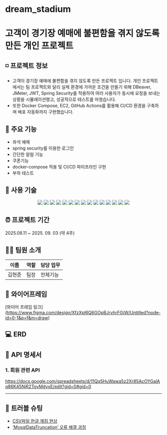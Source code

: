 # dream_stadium

# 고객이 경기장 예매에 불편함을 겪지 않도록 만든 개인 프로젝트

## ◽ 프로젝트 정보
- 고객이 경기장 예매에 불편함을 겪지 않도록 만든 프로젝트 입니다. 개인 프로젝트에서는 팀 프로젝트와 달리 실제 환경에 가까운 조건을 만들기 위해 DBeaver, JMeter, JWT, Spring Security를 적용하여 여러 사용자가 동시에 요청을 보내는 상황을 시뮬레이션했고, 성공적으로 테스트를 마쳤습니다.
- 또한 Docker Compose, EC2, GitHub Actions를 활용해 CI/CD 환경을 구축하며 배포 자동화까지 구현했습니다.

## 🚀 주요 기능
- 좌석 예매
- spring security를 이용한 로그인
- 간단한 알람 기능
- 쿠폰기능
- docker-compose 적용 및 CI/CD 파이프라인 구현
- 부하 테스트

## 🔧 사용 기술
<p align="center">
  <img src="https://img.shields.io/badge/Java-007396?style=for-the-badge&logo=openjdk&logoColor=white"> 
  <img src="https://img.shields.io/badge/SpringBoot-6DB33F?style=for-the-badge&logo=springboot&logoColor=white">
  <img src="https://img.shields.io/badge/SpringMVC-6DB33F?style=for-the-badge&logo=spring&logoColor=white">
  <img src="https://img.shields.io/badge/JPA-59666C?style=for-the-badge&logo=hibernate&logoColor=white">
  <img src="https://img.shields.io/badge/MySQL-4479A1?style=for-the-badge&logo=mysql&logoColor=white">
  <img src="https://img.shields.io/badge/Redis-DC382D?style=for-the-badge&logo=redis&logoColor=white">
  <img src="https://img.shields.io/badge/Redisson-FF0000?style=for-the-badge&logo=redis&logoColor=white">
  <img src="https://img.shields.io/badge/SpringSecurity-6DB33F?style=for-the-badge&logo=springsecurity&logoColor=white">
  <img src="https://img.shields.io/badge/JWT-000000?style=for-the-badge&logo=jsonwebtokens&logoColor=white">
  <img src="https://img.shields.io/badge/Docker-2496ED?style=for-the-badge&logo=docker&logoColor=white">
  <img src="https://img.shields.io/badge/DockerCompose-2496ED?style=for-the-badge&logo=docker&logoColor=white">
  <img src="https://img.shields.io/badge/AWS%20EC2-FF9900?style=for-the-badge&logo=amazonec2&logoColor=white">
  <img src="https://img.shields.io/badge/GitHubActions-2088FF?style=for-the-badge&logo=githubactions&logoColor=white">
  <img src="https://img.shields.io/badge/GitHub-181717?style=for-the-badge&logo=github&logoColor=white">
  <img src="https://img.shields.io/badge/JMeter-D22128?style=for-the-badge&logo=apachejmeter&logoColor=white">
</p>

## ⏰ 프로젝트 기간
2025.08.11 ~ 2025. 09. 03 (약 4주)

## 🧑‍💻 팀원 소개
| 이름       | 역할   | 담당 업무                  |
|-----------|--------|-------------------------|
| 김현준      |  팀장 | 전체기능| 


## 🔗 와이어프레임
[와이어 프레임 링크] (https://www.figma.com/design/XfzXpl6Q6GOpBJrvhrFGiW/Untitled?node-id=0-1&p=f&m=draw)
## 💻 ERD




## 📑 API 명세서
### 1. 회원 관련 API 
https://docs.google.com/spreadsheets/d/11Qq5HuWawa5z2Xr85AcOYGalAq86K45NjR2TovMdyxE/edit?gid=0#gid=0

---
## 📜 트러블 슈팅
- [CSV파일 한글 깨짐 현상](https://wax-drop-ff7.notion.site/CSV-193f00cdce4c80cc810fee84e97d2b42)
- [‘MysqlDataTruncation’ 오류 해결 과정](https://wax-drop-ff7.notion.site/MysqlDataTruncation-193f00cdce4c8061a26ad1c43691c5d4)
